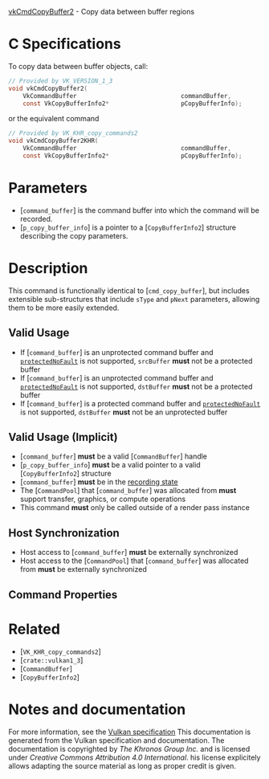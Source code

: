 [vkCmdCopyBuffer2](https://www.khronos.org/registry/vulkan/specs/1.3-extensions/man/html/vkCmdCopyBuffer2.html) - Copy data between buffer regions

# C Specifications
To copy data between buffer objects, call:
```c
// Provided by VK_VERSION_1_3
void vkCmdCopyBuffer2(
    VkCommandBuffer                             commandBuffer,
    const VkCopyBufferInfo2*                    pCopyBufferInfo);
```
or the equivalent command
```c
// Provided by VK_KHR_copy_commands2
void vkCmdCopyBuffer2KHR(
    VkCommandBuffer                             commandBuffer,
    const VkCopyBufferInfo2*                    pCopyBufferInfo);
```

# Parameters
- [`command_buffer`] is the command buffer into which the command will be recorded.
- [`p_copy_buffer_info`] is a pointer to a [`CopyBufferInfo2`] structure describing the copy parameters.

# Description
This command is functionally identical to [`cmd_copy_buffer`], but
includes extensible sub-structures that include `sType` and `pNext`
parameters, allowing them to be more easily extended.
## Valid Usage
-    If [`command_buffer`] is an unprotected command buffer and [`protectedNoFault`]() is not supported, `srcBuffer` **must**  not be a protected buffer
-    If [`command_buffer`] is an unprotected command buffer and [`protectedNoFault`]() is not supported, `dstBuffer` **must**  not be a protected buffer
-    If [`command_buffer`] is a protected command buffer and [`protectedNoFault`]() is not supported, `dstBuffer` **must**  not be an unprotected buffer

## Valid Usage (Implicit)
-  [`command_buffer`] **must**  be a valid [`CommandBuffer`] handle
-  [`p_copy_buffer_info`] **must**  be a valid pointer to a valid [`CopyBufferInfo2`] structure
-  [`command_buffer`] **must**  be in the [recording state]()
-    The [`CommandPool`] that [`command_buffer`] was allocated from  **must**  support transfer, graphics, or compute operations
-    This command  **must**  only be called outside of a render pass instance

## Host Synchronization
- Host access to [`command_buffer`] **must**  be externally synchronized
- Host access to the [`CommandPool`] that [`command_buffer`] was allocated from  **must**  be externally synchronized

## Command Properties

# Related
- [`VK_KHR_copy_commands2`]
- [`crate::vulkan1_3`]
- [`CommandBuffer`]
- [`CopyBufferInfo2`]

# Notes and documentation
For more information, see the [Vulkan specification](https://www.khronos.org/registry/vulkan/specs/1.3-extensions/html/vkspec.html)
This documentation is generated from the Vulkan specification and documentation.
The documentation is copyrighted by *The Khronos Group Inc.* and is licensed under *Creative Commons Attribution 4.0 International*.
his license explicitely allows adapting the source material as long as proper credit is given.
        